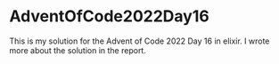 # AdventOfCode2022Day16
This is my solution for the Advent of Code 2022 Day 16 in elixir.
I wrote more about the solution in the report.

